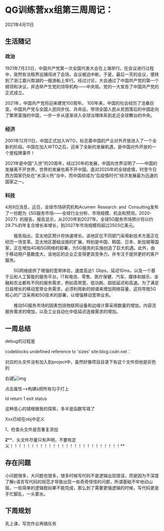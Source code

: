 # QG训练营xx组第三周周记：
2021年4月11日

## 生活随记

### 政治

1921年7月23日，中国共产党第一次全国代表大会在上海举行。在会议进行过程中，突然有法租界巡捕闯进了会场，会议被迫中断。于是，最后一天的会议，便转到了浙江嘉兴南湖的一艘游船上举行。经过讨论，大会通过了中国共产党的第一个纲领和决议，并选举产生党的领导机构——中央局。党的一大宣告了中国共产党的正式成立。

2021年，中国共产党将迎来建党100周年。 100年来，中国的社会经历了沧桑巨变。中国共产党与全国人民同步伐、共命运，带领全国人民从贫困落后的中国走向了繁荣富强的中国，一步一步从逐渐进入全球治理体系到走近全球舞台的中央。

### 经济

2001年12月11日，中国正式加入WTO，标志着中国的产业对外开放进入了一个全新的阶段。中国在加入WTO之后，迎来了全新的发展机遇，是中国对外开放的一个里程碑事件！

2021年是中国“入世”的20周年，经过20年的发展，中国向世界证明了——中国的发展离不开世界，世界的发展也离不开中国。面对2020年的全球疫情，时至今日西方国家仍处在“水深火热”当中，而中国却成为“后疫情时代”经济发展最为迅速的国家之一。

### 科技

4月9日消息，近日，全球市场研究机构Acumen Research and Consulting发布了一份题为《5G服务市场——全球行业分析、市场规模、机会和预测，2020-2027》的报告。报告显示，从2020年到2027年，全球5G服务市场预计将以约29.7%的年复合增长率增长，到2027年市场规模将超过2503亿美元。

  报告指出，亚太地区预计将快速增长。该地区在不同部门采用新技术方面正在经历一场变革。亚太地区基础设施的扩展，特别是中国、韩国、日本、新加坡等国家，正在增加4G和5G网络的部署，为5G服务的实施创造了巨大机遇。此外，由于移动用户基数庞大，该地区的企业正变得更具竞争力，并专注于提供更好的客户服务。

  5G网络提供了增强的宽带体验，速度高达1 Gbps，延迟10ms，以及一个基于云和人工智能的服务平台。IT和电信、零售、医疗保健、汽车、媒体和娱乐、金融和农业都有不同的服务需求，例如高带宽、低功耗、超低延迟和高速。为了满足日益增长的移动宽带业务需求，必须利用新的频谱来增加网络容量，这将导致5G核心的广泛采用和5G技术的部署，以增强移动宽带业务。

  推动5G服务市场的因素包括物联网设备和边缘计算采用数量的增加，内容流服务需求的增加，以及工业自动化中低延迟连接需求的增加。

## 一周总结

debug的过程是

codeblocks undefined reference to 'sizes' site:blog.csdn.net：

对应的头文件没有加入到project中，虽然好像项目目录下有这个文件但他是灰色的

右键![img](file:///C:/Users/ASUS-PC/AppData/Local/Temp/msohtmlclip1/01/clip_image002.jpg)

点击属性—>构建à把所有勾子打上



Id return 1 exit status

这种恶心的错根据我的探索，多半是函数写错了



Xxx已经在obj中定义

1、检查头文件是否重复添加

**2****、头文件尽量只有声明，不要有定义！！！！！！！！！！！！！！！！！！！！！！！！！！**

 



## 存在问题

小问题很多，大问题也很多，很多时候写代码不是逻辑出现错误，而是因为不深度了解c语言写代码的规范才导致出现一些奇奇怪怪的问题，所谓基础不牢地动山摇，一些简单的逻辑题如果不能完成，那么到了需要更强逻辑的时候，写代码更是手忙脚乱，一头雾水。



## 下周规划

先上课，写完作业再搞任务

